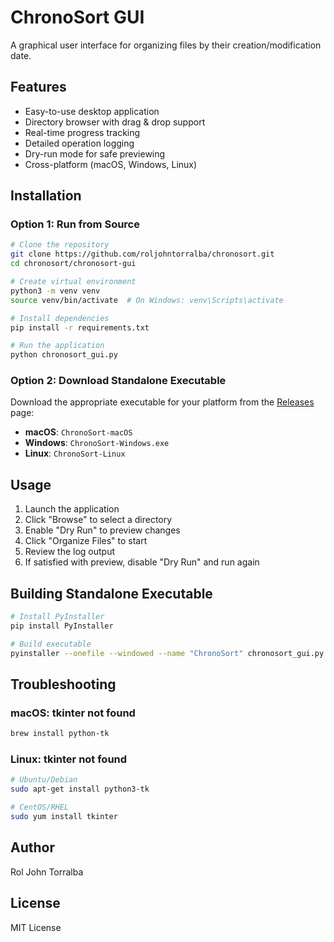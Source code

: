 # ChronoSort GUI

A graphical user interface for organizing files by their creation/modification date.

## Features

- Easy-to-use desktop application
- Directory browser with drag & drop support
- Real-time progress tracking
- Detailed operation logging
- Dry-run mode for safe previewing
- Cross-platform (macOS, Windows, Linux)

## Installation

### Option 1: Run from Source

```bash
# Clone the repository
git clone https://github.com/roljohntorralba/chronosort.git
cd chronosort/chronosort-gui

# Create virtual environment
python3 -m venv venv
source venv/bin/activate  # On Windows: venv\Scripts\activate

# Install dependencies
pip install -r requirements.txt

# Run the application
python chronosort_gui.py
```

### Option 2: Download Standalone Executable

Download the appropriate executable for your platform from the [Releases](https://github.com/roljohntorralba/chronosort/releases) page:
- **macOS**: `ChronoSort-macOS`
- **Windows**: `ChronoSort-Windows.exe`
- **Linux**: `ChronoSort-Linux`

## Usage

1. Launch the application
2. Click "Browse" to select a directory
3. Enable "Dry Run" to preview changes
4. Click "Organize Files" to start
5. Review the log output
6. If satisfied with preview, disable "Dry Run" and run again

## Building Standalone Executable

```bash
# Install PyInstaller
pip install PyInstaller

# Build executable
pyinstaller --onefile --windowed --name "ChronoSort" chronosort_gui.py
```

## Troubleshooting

### macOS: tkinter not found
```bash
brew install python-tk
```

### Linux: tkinter not found
```bash
# Ubuntu/Debian
sudo apt-get install python3-tk

# CentOS/RHEL
sudo yum install tkinter
```

## Author

Rol John Torralba

## License

MIT License
